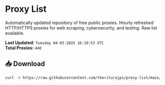 # Proxy List

Automatically updated repository of free public proxies. Hourly refreshed HTTP/HTTPS proxies for web scraping, cybersecurity, and testing. Raw list available.

**Last Updated:** `Tuesday 04-03-2025 16:19:53 UTC`  
**Total Proxies:** `440`

## 📥 Download
```bash
curl -O https://raw.githubusercontent.com/theriturajps/proxy-list/main/proxies.txt
